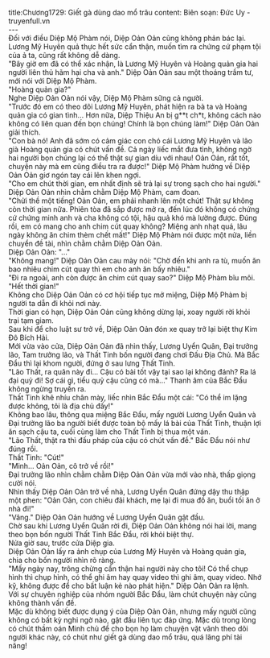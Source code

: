title:Chương1729: Giết gà dùng dao mổ trâu
content:
Biên soạn: Đức Uy - truyenfull.vn<br>---<br>Đối với điều Diệp Mộ Phàm nói, Diệp Oản Oản cũng không phản bác lại. Lương Mỹ Huyên quả thực hết sức cẩn thận, muốn tìm ra chứng cứ phạm tội của ả ta, cũng rất không dễ dàng.<br>"Bây giờ em đã có thể xác nhận, là Lương Mỹ Huyên và Hoàng quản gia hai người liên thủ hãm hại cha và anh." Diệp Oản Oản sau một thoáng trầm tư, mới nói với Diệp Mộ Phàm.<br>"Hoàng quản gia?"<br>Nghe Diệp Oản Oản nói vậy, Diệp Mộ Phàm sững cả người.<br>"Trước đó em có theo dõi Lương Mỹ Huyên, phát hiện ra bà ta và Hoàng quản gia có gian tình... Hơn nữa, Diệp Thiệu An bị g**t ch*t, không cách nào không có liên quan đến bọn chúng! Chính là bọn chúng làm!" Diệp Oản Oản giải thích.<br>"Con bà nó! Anh đã sớm có cảm giác con chó cái Lương Mỹ Huyên và lão già Hoàng quản gia có chút vấn đề. Cả ngày liếc mắt đưa tình, không ngờ hai người bọn chúng lại có thể thật sự gian díu với nhau! Oản Oản, rất tốt, chuyện này mà em cũng điều tra ra được!" Diệp Mộ Phàm hướng về Diệp Oản Oản giơ ngón tay cái lên khen ngợi.<br>"Cho em chút thời gian, em nhất định sẽ trả lại sự trong sạch cho hai người." Diệp Oản Oản nhìn chằm chằm Diệp Mộ Phàm, cam đoan.<br>"Chửi thề một tiếng! Oản Oản, em phải nhanh lên một chút! Thật sự không còn thời gian nữa. Phiên tòa đã sắp được mở ra, đến lúc đó không có chứng cứ chứng minh anh và cha không có tội, hậu quả khó mà lường được. Đúng rồi, em có mang cho anh chim cút quay không? Miệng anh nhạt quá, lâu ngày không ăn chim thèm chết mất!" Diệp Mộ Phàm nói được một nửa, liền chuyển đề tài, nhìn chằm chằm Diệp Oản Oản.<br>Diệp Oản Oản: "..."<br>"Không mang!" Diệp Oản Oản cau mày nói: "Chờ đến khi anh ra tù, muốn ăn bao nhiêu chim cút quay thì em cho anh ăn bấy nhiêu."<br>"Đi ra ngoài, anh còn được ăn chim cút quay sao?" Diệp Mộ Phàm bĩu môi.<br>"Hết thời gian!"<br>Không cho Diệp Oản Oản có cơ hội tiếp tục mở miệng, Diệp Mộ Phàm bị người ta dẫn đi khỏi nơi này.<br>Thời gian có hạn, Diệp Oản Oản cũng không dừng lại, xoay người rời khỏi trại tạm giam.<br>Sau khi để cho luật sư trở về, Diệp Oản Oản đón xe quay trở lại biệt thự Kim Đô Bích Hải.<br>Mới vừa vào cửa, Diệp Oản Oản đã nhìn thấy, Lương Uyển Quân, Đại trưởng lão, Tam trưởng lão, và Thất Tinh bốn người đang chơi Đấu Địa Chủ. Mà Bắc Đẩu thì lại khom người, đứng ở sau lưng Thất Tinh.<br>"Lão Thất, ra quân này đi... Cậu có bài tốt vậy tại sao lại không đánh? Ra lá đại quỷ đi! Sợ cái gì, tiểu quỷ cậu cũng có mà..." Thanh âm của Bắc Đẩu không ngừng truyền ra.<br>Thất Tinh khẽ nhíu chân mày, liếc nhìn Bắc Đẩu một cái: "Có thể im lặng được không, tôi là địa chủ đấy!"<br>Không bao lâu, thông qua miệng Bắc Đẩu, mấy người Lương Uyển Quân và Đại trưởng lão ba người biết được toàn bộ mấy lá bài của Thất Tinh, thuận lợi ăn sạch cậu ta, cuối cùng làm cho Thất Tinh bị thua một ván.<br>"Lão Thất, thật ra thì đấu pháp của cậu có chút vấn đề." Bắc Đẩu nói như đúng rồi.<br>Thất Tinh: "Cút!"<br>"Minh... Oản Oản, cô trở về rồi!"<br>Đại trưởng lão nhìn chằm chằm Diệp Oản Oản vừa mới vào nhà, thấp giọng cười nói.<br>Nhìn thấy Diệp Oản Oản trở về nhà, Lương Uyển Quân đứng dậy thu thập một phen: "Oản Oản, con chiêu đãi khách, mẹ lại đi mua đồ ăn, buổi tối ăn ở nhà đi!"<br>"Vâng." Diệp Oản Oản hướng về Lương Uyển Quân gật đầu.<br>Chờ sau khi Lương Uyển Quân rời đi, Diệp Oản Oản không nói hai lời, mang theo bọn bốn người Thất Tinh Bắc Đẩu, rời khỏi biệt thự.<br>Nửa giờ sau, trước cửa Diệp gia.<br>Diệp Oản Oản lấy ra ảnh chụp của Lương Mỹ Huyên và Hoàng quản gia, chia cho bốn người nhìn rõ ràng.<br>"Mấy ngày nay, trông chừng cẩn thận hai người này cho tôi! Có thể chụp hình thì chụp hình, có thể ghi âm hay quay video thì ghi âm, quay video. Nhớ kỹ, không được để cho bất luận kẻ nào phát hiện." Diệp Oản Oản ra lệnh.<br>Với sự chuyên nghiệp của nhóm người Bắc Đẩu, làm chút chuyện này cũng không thành vấn đề.<br>Mặc dù không biết được dụng ý của Diệp Oản Oản, nhưng mấy người cũng không có bất kỳ nghi ngờ nào, gật đầu liên tục đáp ứng. Mặc dù trong lòng có chút thầm oán Minh chủ để cho bọn họ làm chuyện vặt vãnh theo dõi người khác này, có chút như giết gà dùng dao mổ trâu, quá lãng phí tài năng!